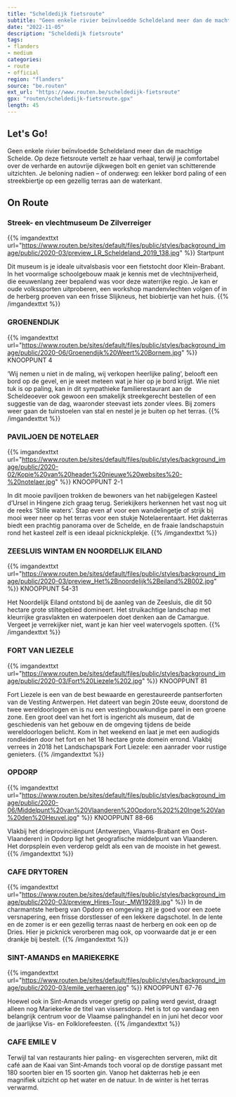 ```yaml
---
title: "Scheldedijk fietsroute"
subtitle: "Geen enkele rivier beïnvloedde Scheldeland meer dan de machtige Schelde"
date: "2022-11-05"
description: "Scheldedijk fietsroute"
tags:
- flanders
- medium
categories:
- route
- official
region: "flanders"
source: "be.routen"
ext_url: "https://www.routen.be/scheldedijk-fietsroute"
gpx: "routen/scheldedijk-fietsroute.gpx"
length: 45
---
```


## Let's Go!

Geen enkele rivier beïnvloedde Scheldeland meer dan de machtige Schelde. Op deze fietsroute vertelt ze haar verhaal, terwijl je comfortabel over de verharde en autovrije dijkwegen bolt en geniet van schitterende uitzichten. Je beloning nadien – of onderweg: een lekker bord paling of een streekbiertje op een gezellig terras aan de waterkant.

## On Route

### Streek- en vlechtmuseum De Zilverreiger

{{% imgandexttxt url="https://www.routen.be/sites/default/files/public/styles/background_image/public/2020-03/preview_LR_Scheldeland_2019_138.jpg" %}}
Startpunt

Dit museum is je ideale uitvalsbasis voor een fietstocht door Klein-Brabant. In het voormalige schoolgebouw maak je kennis met de vlechtnijverheid, die eeuwenlang zeer bepalend was voor deze waterrijke regio. Je kan er oude volkssporten uitproberen, een workshop mandenvlechten volgen of in de herberg proeven van een frisse Slijkneus, het biobiertje van het huis.
{{% /imgandexttxt %}}

### GROENENDIJK

{{% imgandexttxt url="https://www.routen.be/sites/default/files/public/styles/background_image/public/2020-06/Groenendijk%20Weert%20Bornem.jpg" %}}
KNOOPPUNT 4

‘Wij nemen u niet in de maling, wij verkopen heerlijke paling’, belooft een bord op de gevel, en je weet meteen wat je hier op je bord krijgt. Wie niet tuk is op paling, kan in dit sympathieke familierestaurant aan de Scheldeoever ook gewoon een smakelijk streekgerecht bestellen of een suggestie van de dag, waaronder steevast iets zonder vlees. Bij zomers weer gaan de tuinstoelen van stal en nestel je je buiten op het terras.
{{% /imgandexttxt %}}

### PAVILJOEN DE NOTELAER

{{% imgandexttxt url="https://www.routen.be/sites/default/files/public/styles/background_image/public/2020-02/Kopie%20van%20header%20nieuwe%20websites%20-%20notelaer.jpg" %}}
KNOOPPUNT 2-1

In dit mooie paviljoen trokken de bewoners van het nabijgelegen Kasteel d’Ursel in Hingene zich graag terug. Seriekijkers herkennen het vast nog uit de reeks ‘Stille waters’. Stap even af voor een wandelingetje of strijk bij mooi weer neer op het terras voor een stukje Notelaerentaart. Het dakterras biedt een prachtig panorama over de Schelde, en de fraaie landschapstuin rond het kasteel zelf is een ideaal picknickplekje.
{{% /imgandexttxt %}}

### ZEESLUIS WINTAM EN NOORDELIJK EILAND

{{% imgandexttxt url="https://www.routen.be/sites/default/files/public/styles/background_image/public/2020-03/preview_Het%2Bnoordelijk%2Beiland%2B002.jpg" %}}
KNOOPPUNT 54-31

Het Noordelijk Eiland ontstond bij de aanleg van de Zeesluis, die dit 50 hectare grote stiltegebied domineert. Het struikachtige landschap met kleurrijke grasvlakten en waterpoelen doet denken aan de Camargue. Vergeet je verrekijker niet, want je kan hier veel watervogels spotten.
{{% /imgandexttxt %}}

### FORT VAN LIEZELE

{{% imgandexttxt url="https://www.routen.be/sites/default/files/public/styles/background_image/public/2020-03/Fort%20Liezele%202.jpg" %}}
KNOOPPUNT 81

Fort Liezele is een van de best bewaarde en gerestaureerde pantserforten van de Vesting Antwerpen. Het dateert van begin 20ste eeuw, doorstond de twee wereldoorlogen en is nu een vestingbouwkundige parel in een groene zone. Een groot deel van het fort is ingericht als museum, dat de geschiedenis van het gebouw en de omgeving tijdens de beide wereldoorlogen belicht. Kom in het weekend en laat je met een audiogids rondleiden door het fort en het 18 hectare grote domein errond. Vlakbij verrees in 2018 het Landschapspark Fort Liezele: een aanrader voor rustige genieters.
{{% /imgandexttxt %}}

### OPDORP

{{% imgandexttxt url="https://www.routen.be/sites/default/files/public/styles/background_image/public/2020-06/Middelpunt%20van%20Vlaanderen%20Opdorp%202%20Inge%20Van%20den%20Heuvel.jpg" %}}
KNOOPPUNT 88-66

Vlakbij het drieprovinciënpunt (Antwerpen, Vlaams-Brabant en Oost-Vlaanderen) in Opdorp ligt het geografische middelpunt van Vlaanderen. Het dorpsplein even verderop geldt als een van de mooiste in het gewest.
{{% /imgandexttxt %}}

### CAFE DRYTOREN

{{% imgandexttxt url="https://www.routen.be/sites/default/files/public/styles/background_image/public/2020-03/preview_Hires-Tour-_MW19289.jpg" %}}
In de charmantste herberg van Opdorp en omgeving zit je goed voor een zoete versnapering, een frisse dorstlesser of een lekkere dagschotel. In de lente en de zomer is er een gezellig terras naast de herberg en ook een op de Dries. Hier je picknick verorberen mag ook, op voorwaarde dat je er een drankje bij bestelt.
{{% /imgandexttxt %}}

### SINT-AMANDS en MARIEKERKE

{{% imgandexttxt url="https://www.routen.be/sites/default/files/public/styles/background_image/public/2020-03/emile_verhaeren.jpg" %}}
KNOOPPUNT 67-76

Hoewel ook in Sint-Amands vroeger gretig op paling werd gevist, draagt alleen nog Mariekerke de titel van vissersdorp. Het is tot op vandaag een belangrijk centrum voor de Vlaamse palinghandel en in juni het decor voor de jaarlijkse Vis- en Folklorefeesten.
{{% /imgandexttxt %}}

### CAFE EMILE V

Terwijl tal van restaurants hier paling- en visgerechten serveren, mikt dit café aan de Kaai van Sint-Amands toch vooral op de dorstige passant met 180 soorten bier en 15 soorten gin. Vanop het dakterras heb je een magnifiek uitzicht op het water en de natuur. In de winter is het terras verwarmd.


